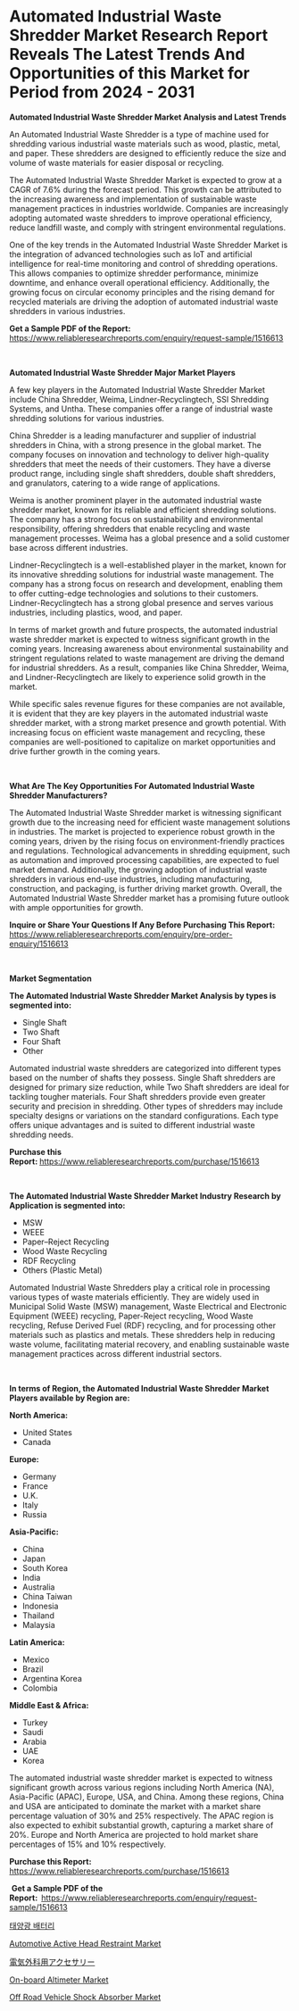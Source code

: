 <p><h1>Automated Industrial Waste Shredder Market Research Report Reveals The Latest Trends And Opportunities of this Market for Period from 2024 - 2031</h1></p><p><strong>Automated Industrial Waste Shredder Market Analysis and Latest Trends</strong></p>
<p><p>An Automated Industrial Waste Shredder is a type of machine used for shredding various industrial waste materials such as wood, plastic, metal, and paper. These shredders are designed to efficiently reduce the size and volume of waste materials for easier disposal or recycling.</p><p>The Automated Industrial Waste Shredder Market is expected to grow at a CAGR of 7.6% during the forecast period. This growth can be attributed to the increasing awareness and implementation of sustainable waste management practices in industries worldwide. Companies are increasingly adopting automated waste shredders to improve operational efficiency, reduce landfill waste, and comply with stringent environmental regulations.</p><p>One of the key trends in the Automated Industrial Waste Shredder Market is the integration of advanced technologies such as IoT and artificial intelligence for real-time monitoring and control of shredding operations. This allows companies to optimize shredder performance, minimize downtime, and enhance overall operational efficiency. Additionally, the growing focus on circular economy principles and the rising demand for recycled materials are driving the adoption of automated industrial waste shredders in various industries.</p></p>
<p><strong>Get a Sample PDF of the Report:&nbsp;</strong> <a href="https://www.reliableresearchreports.com/enquiry/request-sample/1516613">https://www.reliableresearchreports.com/enquiry/request-sample/1516613</a></p>
<p>&nbsp;</p>
<p><strong>Automated Industrial Waste Shredder Major Market Players</strong></p>
<p><p>A few key players in the Automated Industrial Waste Shredder Market include China Shredder, Weima, Lindner-Recyclingtech, SSI Shredding Systems, and Untha. These companies offer a range of industrial waste shredding solutions for various industries. </p><p>China Shredder is a leading manufacturer and supplier of industrial shredders in China, with a strong presence in the global market. The company focuses on innovation and technology to deliver high-quality shredders that meet the needs of their customers. They have a diverse product range, including single shaft shredders, double shaft shredders, and granulators, catering to a wide range of applications.</p><p>Weima is another prominent player in the automated industrial waste shredder market, known for its reliable and efficient shredding solutions. The company has a strong focus on sustainability and environmental responsibility, offering shredders that enable recycling and waste management processes. Weima has a global presence and a solid customer base across different industries.</p><p>Lindner-Recyclingtech is a well-established player in the market, known for its innovative shredding solutions for industrial waste management. The company has a strong focus on research and development, enabling them to offer cutting-edge technologies and solutions to their customers. Lindner-Recyclingtech has a strong global presence and serves various industries, including plastics, wood, and paper.</p><p>In terms of market growth and future prospects, the automated industrial waste shredder market is expected to witness significant growth in the coming years. Increasing awareness about environmental sustainability and stringent regulations related to waste management are driving the demand for industrial shredders. As a result, companies like China Shredder, Weima, and Lindner-Recyclingtech are likely to experience solid growth in the market.</p><p>While specific sales revenue figures for these companies are not available, it is evident that they are key players in the automated industrial waste shredder market, with a strong market presence and growth potential. With increasing focus on efficient waste management and recycling, these companies are well-positioned to capitalize on market opportunities and drive further growth in the coming years.</p></p>
<p>&nbsp;</p>
<p><strong>What Are The Key Opportunities For Automated Industrial Waste Shredder Manufacturers?</strong></p>
<p><p>The Automated Industrial Waste Shredder market is witnessing significant growth due to the increasing need for efficient waste management solutions in industries. The market is projected to experience robust growth in the coming years, driven by the rising focus on environment-friendly practices and regulations. Technological advancements in shredding equipment, such as automation and improved processing capabilities, are expected to fuel market demand. Additionally, the growing adoption of industrial waste shredders in various end-use industries, including manufacturing, construction, and packaging, is further driving market growth. Overall, the Automated Industrial Waste Shredder market has a promising future outlook with ample opportunities for growth.</p></p>
<p><strong>Inquire or Share Your Questions If Any Before Purchasing This Report:</strong> <a href="https://www.reliableresearchreports.com/enquiry/pre-order-enquiry/1516613">https://www.reliableresearchreports.com/enquiry/pre-order-enquiry/1516613</a></p>
<p>&nbsp;</p>
<p><strong>Market Segmentation</strong></p>
<p><strong>The Automated Industrial Waste Shredder Market Analysis by types is segmented into:</strong></p>
<p><ul><li>Single Shaft</li><li>Two Shaft</li><li>Four Shaft</li><li>Other</li></ul></p>
<p><p>Automated industrial waste shredders are categorized into different types based on the number of shafts they possess. Single Shaft shredders are designed for primary size reduction, while Two Shaft shredders are ideal for tackling tougher materials. Four Shaft shredders provide even greater security and precision in shredding. Other types of shredders may include specialty designs or variations on the standard configurations. Each type offers unique advantages and is suited to different industrial waste shredding needs.</p></p>
<p><strong>Purchase this Report:&nbsp;</strong><a href="https://www.reliableresearchreports.com/purchase/1516613">https://www.reliableresearchreports.com/purchase/1516613</a></p>
<p>&nbsp;</p>
<p><strong>The Automated Industrial Waste Shredder Market Industry Research by Application is segmented into:</strong></p>
<p><ul><li>MSW</li><li>WEEE</li><li>Paper–Reject Recycling</li><li>Wood Waste Recycling</li><li>RDF Recycling</li><li>Others (Plastic Metal)</li></ul></p>
<p><p>Automated Industrial Waste Shredders play a critical role in processing various types of waste materials efficiently. They are widely used in Municipal Solid Waste (MSW) management, Waste Electrical and Electronic Equipment (WEEE) recycling, Paper-Reject recycling, Wood Waste recycling, Refuse Derived Fuel (RDF) recycling, and for processing other materials such as plastics and metals. These shredders help in reducing waste volume, facilitating material recovery, and enabling sustainable waste management practices across different industrial sectors.</p></p>
<p>&nbsp;</p>
<p><strong>In terms of Region, the Automated Industrial Waste Shredder Market Players available by Region are:</strong></p>
<p>
    <p> <strong> North America: </strong>
        <ul>
            <li>United States</li>
            <li>Canada</li>
        </ul>
        </p> 
    <p> <strong> Europe: </strong>
        <ul>
            <li>Germany</li>
            <li>France</li>
            <li>U.K.</li>
            <li>Italy</li>
            <li>Russia</li>
        </ul>
        </p> 
    <p> <strong> Asia-Pacific: </strong>
        <ul>
            <li>China</li>
            <li>Japan</li>
            <li>South Korea</li>
            <li>India</li>
            <li>Australia</li>
            <li>China Taiwan</li>
            <li>Indonesia</li>
            <li>Thailand</li>
            <li>Malaysia</li>
        </ul>
        </p> 
    <p> <strong> Latin America: </strong>
        <ul>
            <li>Mexico</li>
            <li>Brazil</li>
            <li>Argentina Korea</li>
            <li>Colombia</li>
        </ul>
        </p> 
    <p> <strong> Middle East & Africa: </strong>
        <ul>
            <li>Turkey</li>
            <li>Saudi</li>
            <li>Arabia</li>
            <li>UAE</li>
            <li>Korea</li>
        </ul>
    </p>
    </p>
<p><p>The automated industrial waste shredder market is expected to witness significant growth across various regions including North America (NA), Asia-Pacific (APAC), Europe, USA, and China. Among these regions, China and USA are anticipated to dominate the market with a market share percentage valuation of 30% and 25% respectively. The APAC region is also expected to exhibit substantial growth, capturing a market share of 20%. Europe and North America are projected to hold market share percentages of 15% and 10% respectively.</p></p>
<p><strong>Purchase this Report: </strong><a href="https://www.reliableresearchreports.com/purchase/1516613">https://www.reliableresearchreports.com/purchase/1516613</a></p>
<p>&nbsp;<strong>Get a Sample PDF of the Report:&nbsp;&nbsp;</strong><a href="https://www.reliableresearchreports.com/enquiry/request-sample/1516613">https://www.reliableresearchreports.com/enquiry/request-sample/1516613</a></p>
<p><strong></strong></p>
<p><p><a href="https://medium.com/@jeromertyau89966/%ED%83%9C%EC%96%91-%EC%A0%84%EC%A7%80-%EC%8B%9C%EC%9E%A5-%EA%B7%9C%EB%AA%A8-%EC%8B%9C%EC%9E%A5-%EC%A0%84%EB%A7%9D-%EB%B0%8F-%EC%8B%9C%EC%9E%A5-%EC%98%88%EC%B8%A1-2024%EB%85%84%EB%B6%80%ED%84%B0-2031%EB%85%84%EA%B9%8C%EC%A7%80-78622b3b9167">태양광 배터리</a></p><p><a href="https://issuu.com/reportprime-2/docs/automotive-active-head-restraint-market-size-2030.">Automotive Active Head Restraint Market</a></p><p><a href="https://medium.com/@andrade7361/%E9%9B%BB%E6%B0%97%E6%89%8B%E8%A1%93%E7%94%A8%E3%82%A2%E3%82%AF%E3%82%BB%E3%82%B5%E3%83%AA%E3%83%BC%E5%B8%82%E5%A0%B4%E3%81%AE%E3%83%A1%E3%83%88%E3%83%AA%E3%82%AF%E3%82%B9%E3%81%AE%E3%83%87%E3%82%B3%E3%83%BC%E3%83%89-%E5%B8%82%E5%A0%B4%E3%82%B7%E3%82%A7%E3%82%A2-%E3%83%88%E3%83%AC%E3%83%B3%E3%83%89-%E6%88%90%E9%95%B7%E3%83%91%E3%82%BF%E3%83%BC%E3%83%B3-b02603cdd76f">電気外科用アクセサリー</a></p><p><a href="https://github.com/okotobwrhuteie/Market-Research-Report-List-1/blob/main/on-board-altimeter-market.md">On-board Altimeter Market</a></p><p><a href="https://issuu.com/reportprime-2/docs/off-road-vehicle-shock-absorber-market-size-2030.p">Off Road Vehicle Shock Absorber Market</a></p></p>